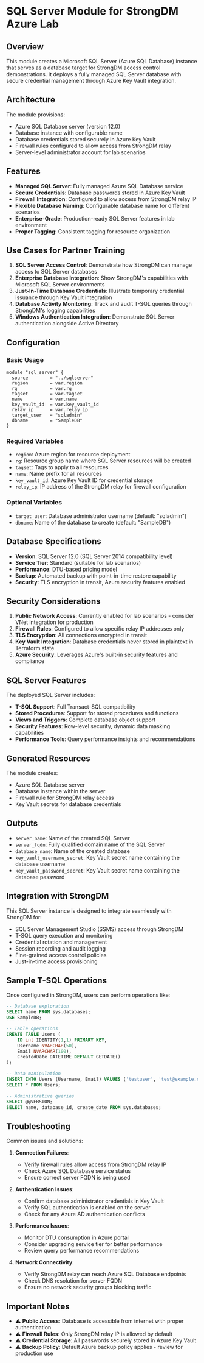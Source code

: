 # SQL Server Module for StrongDM Azure Lab

## Overview

This module creates a Microsoft SQL Server (Azure SQL Database) instance that serves as a database target for StrongDM access control demonstrations. It deploys a fully managed SQL Server database with secure credential management through Azure Key Vault integration.

## Architecture

The module provisions:
- Azure SQL Database server (version 12.0)
- Database instance with configurable name
- Database credentials stored securely in Azure Key Vault
- Firewall rules configured to allow access from StrongDM relay
- Server-level administrator account for lab scenarios

## Features

- **Managed SQL Server**: Fully managed Azure SQL Database service
- **Secure Credentials**: Database passwords stored in Azure Key Vault
- **Firewall Integration**: Configured to allow access from StrongDM relay IP
- **Flexible Database Naming**: Configurable database name for different scenarios
- **Enterprise-Grade**: Production-ready SQL Server features in lab environment
- **Proper Tagging**: Consistent tagging for resource organization

## Use Cases for Partner Training

1. **SQL Server Access Control**: Demonstrate how StrongDM can manage access to SQL Server databases
2. **Enterprise Database Integration**: Show StrongDM's capabilities with Microsoft SQL Server environments
3. **Just-In-Time Database Credentials**: Illustrate temporary credential issuance through Key Vault integration
4. **Database Activity Monitoring**: Track and audit T-SQL queries through StrongDM's logging capabilities
5. **Windows Authentication Integration**: Demonstrate SQL Server authentication alongside Active Directory

## Configuration

### Basic Usage

```hcl
module "sql_server" {
  source        = "../sqlserver"
  region        = var.region
  rg            = var.rg
  tagset        = var.tagset
  name          = var.name
  key_vault_id  = var.key_vault_id
  relay_ip      = var.relay_ip
  target_user   = "sqladmin"
  dbname        = "SampleDB"
}
```

### Required Variables

- `region`: Azure region for resource deployment
- `rg`: Resource group name where SQL Server resources will be created
- `tagset`: Tags to apply to all resources
- `name`: Name prefix for all resources
- `key_vault_id`: Azure Key Vault ID for credential storage
- `relay_ip`: IP address of the StrongDM relay for firewall configuration

### Optional Variables

- `target_user`: Database administrator username (default: "sqladmin")
- `dbname`: Name of the database to create (default: "SampleDB")

## Database Specifications

- **Version**: SQL Server 12.0 (SQL Server 2014 compatibility level)
- **Service Tier**: Standard (suitable for lab scenarios)
- **Performance**: DTU-based pricing model
- **Backup**: Automated backup with point-in-time restore capability
- **Security**: TLS encryption in transit, Azure security features enabled

## Security Considerations

1. **Public Network Access**: Currently enabled for lab scenarios - consider VNet integration for production
2. **Firewall Rules**: Configured to allow specific relay IP addresses only
3. **TLS Encryption**: All connections encrypted in transit
4. **Key Vault Integration**: Database credentials never stored in plaintext in Terraform state
5. **Azure Security**: Leverages Azure's built-in security features and compliance

## SQL Server Features

The deployed SQL Server includes:
- **T-SQL Support**: Full Transact-SQL compatibility
- **Stored Procedures**: Support for stored procedures and functions
- **Views and Triggers**: Complete database object support
- **Security Features**: Row-level security, dynamic data masking capabilities
- **Performance Tools**: Query performance insights and recommendations

## Generated Resources

The module creates:
- Azure SQL Database server
- Database instance within the server
- Firewall rule for StrongDM relay access
- Key Vault secrets for database credentials

## Outputs

- `server_name`: Name of the created SQL Server
- `server_fqdn`: Fully qualified domain name of the SQL Server
- `database_name`: Name of the created database
- `key_vault_username_secret`: Key Vault secret name containing the database username
- `key_vault_password_secret`: Key Vault secret name containing the database password

## Integration with StrongDM

This SQL Server instance is designed to integrate seamlessly with StrongDM for:
- SQL Server Management Studio (SSMS) access through StrongDM
- T-SQL query execution and monitoring
- Credential rotation and management
- Session recording and audit logging
- Fine-grained access control policies
- Just-in-time access provisioning

## Sample T-SQL Operations

Once configured in StrongDM, users can perform operations like:

```sql
-- Database exploration
SELECT name FROM sys.databases;
USE SampleDB;

-- Table operations
CREATE TABLE Users (
    ID int IDENTITY(1,1) PRIMARY KEY,
    Username NVARCHAR(50),
    Email NVARCHAR(100),
    CreatedDate DATETIME DEFAULT GETDATE()
);

-- Data manipulation
INSERT INTO Users (Username, Email) VALUES ('testuser', 'test@example.com');
SELECT * FROM Users;

-- Administrative queries
SELECT @@VERSION;
SELECT name, database_id, create_date FROM sys.databases;
```

## Troubleshooting

Common issues and solutions:

1. **Connection Failures**:
   - Verify firewall rules allow access from StrongDM relay IP
   - Check Azure SQL Database service status
   - Ensure correct server FQDN is being used

2. **Authentication Issues**:
   - Confirm database administrator credentials in Key Vault
   - Verify SQL authentication is enabled on the server
   - Check for any Azure AD authentication conflicts

3. **Performance Issues**:
   - Monitor DTU consumption in Azure portal
   - Consider upgrading service tier for better performance
   - Review query performance recommendations

4. **Network Connectivity**:
   - Verify StrongDM relay can reach Azure SQL Database endpoints
   - Check DNS resolution for server FQDN
   - Ensure no network security groups blocking traffic

## Important Notes

- ⚠️ **Public Access**: Database is accessible from internet with proper authentication
- ⚠️ **Firewall Rules**: Only StrongDM relay IP is allowed by default
- ⚠️ **Credential Storage**: All passwords securely stored in Azure Key Vault
- ⚠️ **Backup Policy**: Default Azure backup policy applies - review for production use
